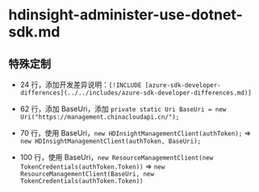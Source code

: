 # hdinsight-administer-use-dotnet-sdk.md

## 特殊定制

* 24 行，添加开发差异说明：`[!INCLUDE [azure-sdk-developer-differences](../../includes/azure-sdk-developer-differences.md)]`

* 62 行，添加 BaseUri，添加 `private static Uri BaseUri = new Uri("https://management.chinacloudapi.cn/");`

* 70 行，使用 BaseUri，`new HDInsightManagementClient(authToken);` => `new HDInsightManagementClient(authToken, BaseUri);`

* 100 行，使用 BaseUri，`new ResourceManagementClient(new TokenCredentials(authToken.Token))` => `new ResourceManagementClient(BaseUri, new TokenCredentials(authToken.Token))`